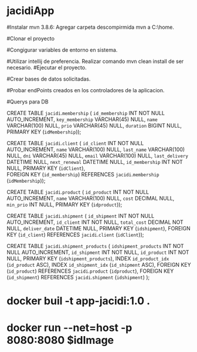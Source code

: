 # jacidiApp

#Instalar mvn 3.8.6: Agregar carpeta descompirmida mvn a C:\home.

#Clonar el proyecto

#Congigurar variables de entorno en sistema.

#Utilizar intellij de preferencia. Realizar comando mvn clean install de ser necesario.
#Ejecutar el proyecto.

#Crear bases de datos solicitadas.

#Probar endPoints creados en los controladores de la aplicacion.


#Querys para DB

CREATE TABLE `jacidi`.`membership` (
  `id_membership` INT NOT NULL AUTO_INCREMENT,
  `key_membership` VARCHAR(45) NULL,
  `name` VARCHAR(100) NULL,
  `prio` VARCHAR(45) NULL,
  `duration` BIGINT NULL,
  PRIMARY KEY (`idMembership`));


CREATE TABLE `jacidi`.`client` (
  `id_client` INT NOT NULL AUTO_INCREMENT,
  `name` VARCHAR(100) NULL,
  `last_name` VARCHAR(100) NULL,
  `dni` VARCHAR(45) NULL,
  `email` VARCHAR(100) NULL,
  `last_delivery` DATETIME NULL,
  `next_renewal` DATETIME NULL,
  `id_membership` INT NOT NULL,
  PRIMARY KEY (`idClient`),  
    FOREIGN KEY (`id_membership`)
    REFERENCES `jacidi`.`membership` (`idMembership`));


CREATE TABLE `jacidi`.`product` (
  `id_product` INT NOT NULL AUTO_INCREMENT,
  `name` VARCHAR(100) NULL,
  `cost` DECIMAL NULL,
  `min_prio` INT NULL,
  PRIMARY KEY (`idproduct`));

CREATE TABLE `jacidi`.`shipment` (
  `id_shipment` INT NOT NULL AUTO_INCREMENT,
  `id_client` INT NOT NULL,
  `total_cost` DECIMAL NOT NULL,
  `deliver_date` DATETIME NULL,
  PRIMARY KEY (`idshipment`),
 FOREIGN KEY (`id_client`)
    REFERENCES `jacidi`.`client` (`idClient`));



CREATE TABLE `jacidi`.`shipment_products` (
  `idshipment_products` INT NOT NULL AUTO_INCREMENT,
  `id_shipment` INT NOT NULL,
  `id_product` INT NOT NULL,
  PRIMARY KEY (`idshipment_products`),
  INDEX `id_product_idx` (`id_product` ASC),
  INDEX `id_shipment_idx` (`id_shipment` ASC),
    FOREIGN KEY (`id_product`)
    REFERENCES `jacidi`.`product` (`idproduct`), 
    FOREIGN KEY (`id_shipment`)
    REFERENCES `jacidi`.`shipment` (`idshipment`)
    );


# docker buil -t app-jacidi:1.0 .

# docker run --net=host -p 8080:8080 $idImage